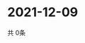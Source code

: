 # 2021-12-09
  共 0条

  <!-- BEGIN -->
  <!-- 最后更新时间Thu Dec 09 2021 14:03:32 GMT+0000 (Coordinated Universal Time) -->
  
  <!-- END -->
  
  